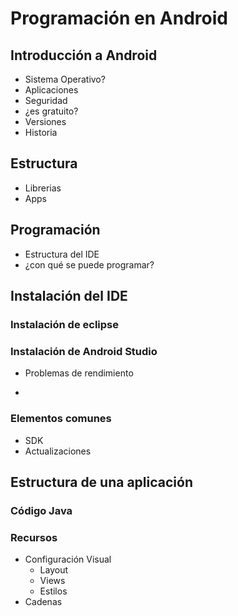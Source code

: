 # Programación en Android

## Introducción a Android

* Sistema Operativo?
* Aplicaciones
* Seguridad
* ¿es gratuito?
* Versiones
* Historia

## Estructura

* Librerias
* Apps

## Programación

* Estructura del IDE
* ¿con qué se puede programar?

## Instalación del IDE

### Instalación de eclipse

### Instalación de Android Studio

* Problemas de rendimiento

* 

### Elementos comunes

* SDK
* Actualizaciones

## Estructura de una aplicación

### Código Java
### Recursos

* Configuración Visual
	* Layout
	* Views
	* Estilos
* Cadenas
